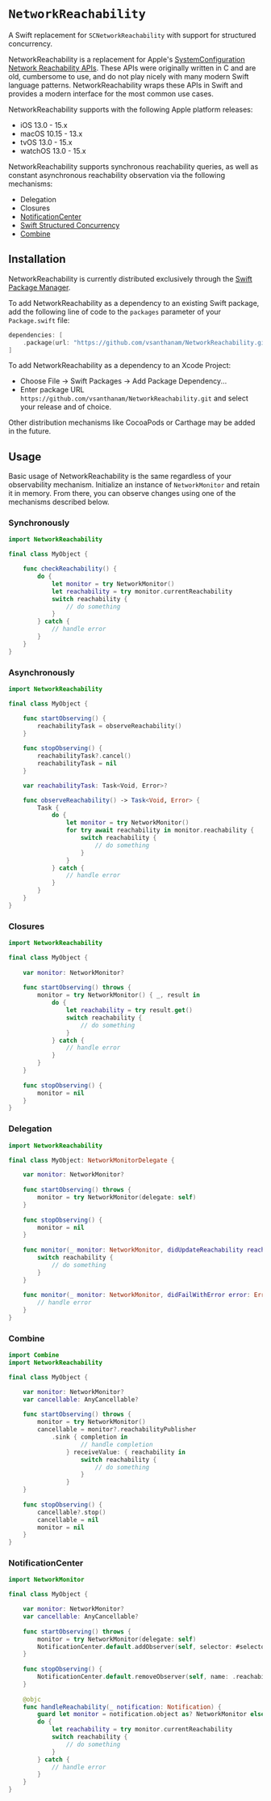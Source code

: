 # ``NetworkReachability``

A Swift replacement for `SCNetworkReachability` with support for structured concurrency.

NetworkReachability is a replacement for Apple's [SystemConfiguration](https://developer.apple.com/documentation/systemconfiguration) [Network Reachability APIs](https://developer.apple.com/documentation/systemconfiguration/scnetworkreachability?language=swift). These APIs were originally written in C and are old, cumbersome to use, and do not play nicely with many modern Swift language patterns. NetworkReachability wraps these APIs in Swift and provides a modern interface for the most common use cases.

NetworkReachability supports with the following Apple platform releases:

* iOS 13.0 - 15.x
* macOS 10.15 - 13.x
* tvOS 13.0 - 15.x
* watchOS 13.0 - 15.x

NetworkReachability supports synchronous reachability queries, as well as constant asynchronous reachability observation via the following mechanisms:

* Delegation
* Closures
* [NotificationCenter](https://developer.apple.com/documentation/foundation/notificationcenter)
* [Swift Structured Concurrency](https://docs.swift.org/swift-book/LanguageGuide/Concurrency.html)
* [Combine](https://developer.apple.com/documentation/combine)

## Installation

NetworkReachability is currently distributed exclusively through the [Swift Package Manager](https://www.swift.org/package-manager/). 

To add NetworkReachability as a dependency to an existing Swift package, add the following line of code to the `packages` parameter of your `Package.swift` file:

```swift
dependencies: [
    .package(url: "https://github.com/vsanthanam/NetworkReachability.git", .upToNextMajor(from: "1.0.0"))
]
```

To add NetworkReachability as a dependency to an Xcode Project: 

- Choose File -> Swift Packages -> Add Package Dependency...
- Enter package URL `https://github.com/vsanthanam/NetworkReachability.git` and select your release and of choice.

Other distribution mechanisms like CocoaPods or Carthage may be added in the future.

## Usage

Basic usage of NetworkReachability is the same regardless of your observability mechanism. Initialize an instance of ``NetworkMonitor`` and retain it in memory. From there, you can observe changes using one of the mechanisms described below.

### Synchronously

```swift
import NetworkReachability

final class MyObject {

    func checkReachability() {
        do {
            let monitor = try NetworkMonitor()
            let reachability = try monitor.currentReachability
            switch reachability {
                // do something
            }
        } catch {
            // handle error
        }
    }
}
```

### Asynchronously

```swift
import NetworkReachability

final class MyObject {

    func startObserving() {
        reachabilityTask = observeReachability()
    }
    
    func stopObserving() {
        reachabilityTask?.cancel()
        reachabilityTask = nil
    }

    var reachabilityTask: Task<Void, Error>?

    func observeReachability() -> Task<Void, Error> {
        Task {
            do {
                let monitor = try NetworkMonitor()
                for try await reachability in monitor.reachability {
                    switch reachability {
                        // do something
                    }
                }
            } catch {
                // handle error
            }
        }
    }
}

```

### Closures

```swift
import NetworkReachability

final class MyObject {
    
    var monitor: NetworkMonitor?
    
    func startObserving() throws {
        monitor = try NetworkMonitor() { _, result in
            do {
                let reachability = try result.get()
                switch reachability {
                    // do something
                }
            } catch {
                // handle error
            }
        }
    }
    
    func stopObserving() {
        monitor = nil
    }
}
```

### Delegation

```swift
import NetworkReachability

final class MyObject: NetworkMonitorDelegate {

    var monitor: NetworkMonitor?
    
    func startObserving() throws {
        monitor = try NetworkMonitor(delegate: self)
    }
    
    func stopObserving() {
        monitor = nil
    }
    
    func monitor(_ monitor: NetworkMonitor, didUpdateReachability reachability: Reachability) {
        switch reachability {
            // do something
        }
    }
    
    func monitor(_ monitor: NetworkMonitor, didFailWithError error: Error) {
        // handle error
    }
}
```

### Combine

```swift
import Combine
import NetworkReachability

final class MyObject {

    var monitor: NetworkMonitor?
    var cancellable: AnyCancellable?
    
    func startObserving() throws {
        monitor = try NetworkMonitor()
        cancellable = monitor?.reachabilityPublisher
            .sink { completion in
                    // handle completion
                } receiveValue: { reachability in 
                    switch reachability {
                        // do something
                    }
                }
    }
    
    func stopObserving() {
        cancellable?.stop()
        cancellable = nil
        monitor = nil
    }
}
```

### NotificationCenter

```swift
import NetworkMonitor

final class MyObject {

    var monitor: NetworkMonitor?
    var cancellable: AnyCancellable?
    
    func startObserving() throws {
        monitor = try NetworkMonitor(delegate: self)
        NotificationCenter.default.addObserver(self, selector: #selector(handleReachability:), name: .reachabilityChanged)
    }
    
    func stopObserving() {
        NotificationCenter.default.removeObserver(self, name: .reachabilityChanged)
    }
    
    @objc
    func handleReachability(_ notification: Notification) {
        guard let monitor = notification.object as? NetworkMonitor else { return }
        do {
            let reachability = try monitor.currentReachability
            switch reachability {
                // do something
            }
        } catch {
            // handle error
        }
    }
}
```
